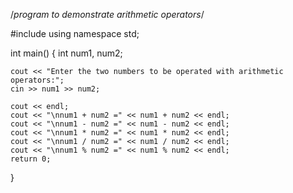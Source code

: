 /*program to demonstrate arithmetic operators*/

#include <iostream>
using namespace std;

int main()
{
    int num1, num2;
    
    cout << "Enter the two numbers to be operated with arithmetic operators:";
    cin >> num1 >> num2;
    
    cout << endl;
    cout << "\nnum1 + num2 =" << num1 + num2 << endl;
    cout << "\nnum1 - num2 =" << num1 - num2 << endl;
    cout << "\nnum1 * num2 =" << num1 * num2 << endl;
    cout << "\nnum1 / num2 =" << num1 / num2 << endl;
    cout << "\nnum1 % num2 =" << num1 % num2 << endl;
    return 0;
}
